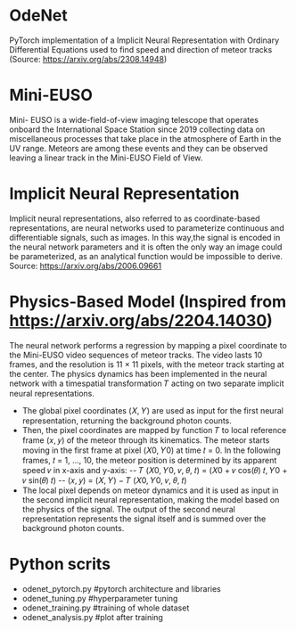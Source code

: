 # OdeNet
PyTorch implementation of a Implicit Neural Representation with Ordinary Differential Equations used to find speed and direction of meteor tracks (Source: https://arxiv.org/abs/2308.14948)

# Mini-EUSO
Mini- EUSO is a wide-field-of-view imaging telescope that operates onboard the International Space Station since 2019 collecting data on miscellaneous processes that take place in the atmosphere of Earth in the UV range. Meteors are among these events and they can be observed leaving a linear track in the Mini-EUSO Field of View. 

# Implicit Neural Representation 
Implicit neural representations, also referred to as coordinate-based representations, are neural networks used to parameterize continuous and differentiable signals, such as images. In this way,the signal is encoded in the neural network parameters and it is often the only way an image could be parameterized, as an analytical function would be impossible to derive. Source: https://arxiv.org/abs/2006.09661

# Physics-Based Model (Inspired from https://arxiv.org/abs/2204.14030)
The neural network performs a regression by mapping a pixel coordinate to the Mini-EUSO video sequences of meteor tracks. The video lasts 10 frames, and the resolution is 11 × 11 pixels, with the meteor track starting at the center. 
The physics dynamics has been implemented in the neural network with a timespatial transformation 𝑇 acting on two separate implicit neural representations. 
- The global pixel coordinates (𝑋, 𝑌) are used as input for the first neural representation, returning the background photon counts.
- Then, the pixel coordinates are mapped by function 𝑇 to local reference frame (𝑥, 𝑦) of the meteor through its kinematics. The meteor starts moving in the first frame at pixel (𝑋0, 𝑌0) at time 𝑡 = 0. In the following frames, 𝑡 = 1, ..., 10, the meteor position is determined by its apparent speed 𝑣 in x-axis and y-axis: 
-- 𝑇 (𝑋0, 𝑌0, 𝑣, 𝜃, 𝑡) = (𝑋0 + 𝑣 cos(𝜃) 𝑡, 𝑌0 + 𝑣 sin(𝜃) 𝑡)
-- (𝑥, 𝑦) = (𝑋, 𝑌) − 𝑇 (𝑋0, 𝑌0, 𝑣, 𝜃, 𝑡)
- The local pixel depends on meteor dynamics and it is used as input in the second implicit neural representation, making the model based on the physics of the signal. The output of the second neural representation represents the signal itself and is summed over the background photon counts. 

# Python scrits
- odenet_pytorch.py #pytorch architecture and libraries
- odenet_tuning.py #hyperparameter tuning
- odenet_training.py #training of whole dataset
- odenet_analysis.py #plot after training

